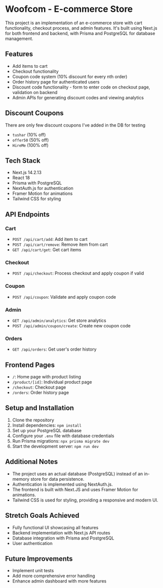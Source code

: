 # Woofcom - E-commerce Store

This project is an implementation of an e-commerce store with cart functionality, checkout process, and admin features. It's built using Next.js for both frontend and backend, with Prisma and PostgreSQL for database management.

## Features

- Add items to cart
- Checkout functionality
- Coupon code system (10% discount for every nth order)
- Order history page for authenticated users
- Discount code functionality - form to enter code on checkout page, validation on backend
- Admin APIs for generating discount codes and viewing analytics

## Discount Coupons

There are only few discount coupons I've added in the DB for testing

- `tushar` (10% off)
- `offer50` (50% off)
- `HireMe` (100% off)

## Tech Stack

- Next.js 14.2.13
- React 18
- Prisma with PostgreSQL
- NextAuth.js for authentication
- Framer Motion for animations
- Tailwind CSS for styling

## API Endpoints

### Cart

- `POST /api/cart/add`: Add item to cart
- `POST /api/cart/remove`: Remove item from cart
- `GET /api/cart/get`: Get cart items

### Checkout

- `POST /api/checkout`: Process checkout and apply coupon if valid

### Coupon

- `POST /api/coupon`: Validate and apply coupon code

### Admin

- `GET /api/admin/analytics`: Get store analytics
- `POST /api/admin/coupon/create`: Create new coupon code

### Orders

- `GET /api/orders`: Get user's order history

## Frontend Pages

- `/`: Home page with product listing
- `/product/[id]`: Individual product page
- `/checkout`: Checkout page
- `/orders`: Order history page

## Setup and Installation

1. Clone the repository
2. Install dependencies: `npm install`
3. Set up your PostgreSQL database
4. Configure your `.env` file with database credentials
5. Run Prisma migrations: `npx prisma migrate dev`
6. Start the development server: `npm run dev`

## Additional Notes

- The project uses an actual database (PostgreSQL) instead of an in-memory store for data persistence.
- Authentication is implemented using NextAuth.js.
- The frontend is built with Next.JS and uses Framer Motion for animations.
- Tailwind CSS is used for styling, providing a responsive and modern UI.

## Stretch Goals Achieved

- Fully functional UI showcasing all features
- Backend implementation with Next.js API routes
- Database integration with Prisma and PostgreSQL
- User authentication

## Future Improvements

- Implement unit tests
- Add more comprehensive error handling
- Enhance admin dashboard with more features
